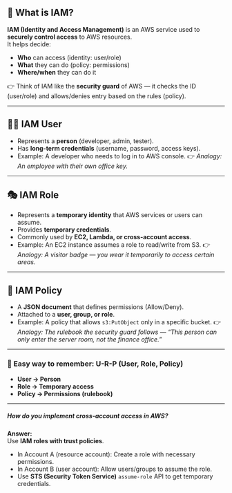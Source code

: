 
## 🚀 What is IAM?

**IAM (Identity and Access Management)** is an AWS service used to **securely control access** to AWS resources.  
It helps decide:

- **Who** can access (identity: user/role)
- **What** they can do (policy: permissions)
- **Where/when** they can do it

👉 Think of IAM like the **security guard** of AWS — it checks the ID (user/role) and allows/denies entry based on the rules (policy).

---

## 🧑‍💻 IAM User
- Represents a **person** (developer, admin, tester).
- Has **long-term credentials** (username, password, access keys).
- Example: A developer who needs to log in to AWS console.
👉 _Analogy: An employee with their own office key._

---
## 🎭 IAM Role
- Represents a **temporary identity** that AWS services or users can assume.
- Provides **temporary credentials**.
- Commonly used by **EC2, Lambda, or cross-account access**.
- Example: An EC2 instance assumes a role to read/write from S3.
👉 _Analogy: A visitor badge — you wear it temporarily to access certain areas._
---
## 📜 IAM Policy
- A **JSON document** that defines permissions (Allow/Deny).
- Attached to a **user, group, or role**.
- Example: A policy that allows `s3:PutObject` only in a specific bucket.
👉 _Analogy: The rulebook the security guard follows — “This person can only enter the server room, not the finance office.”_
---
### 🔑 Easy way to remember: **U-R-P (User, Role, Policy)**
- **User → Person**
- **Role → Temporary access**
- **Policy → Permissions (rulebook)**
---

##### **How do you implement cross-account access in AWS?**
**Answer:**  
Use **IAM roles with trust policies**.
- In Account A (resource account): Create a role with necessary permissions.
- In Account B (user account): Allow users/groups to assume the role.
- Use **STS (Security Token Service)** `assume-role` API to get temporary credentials.